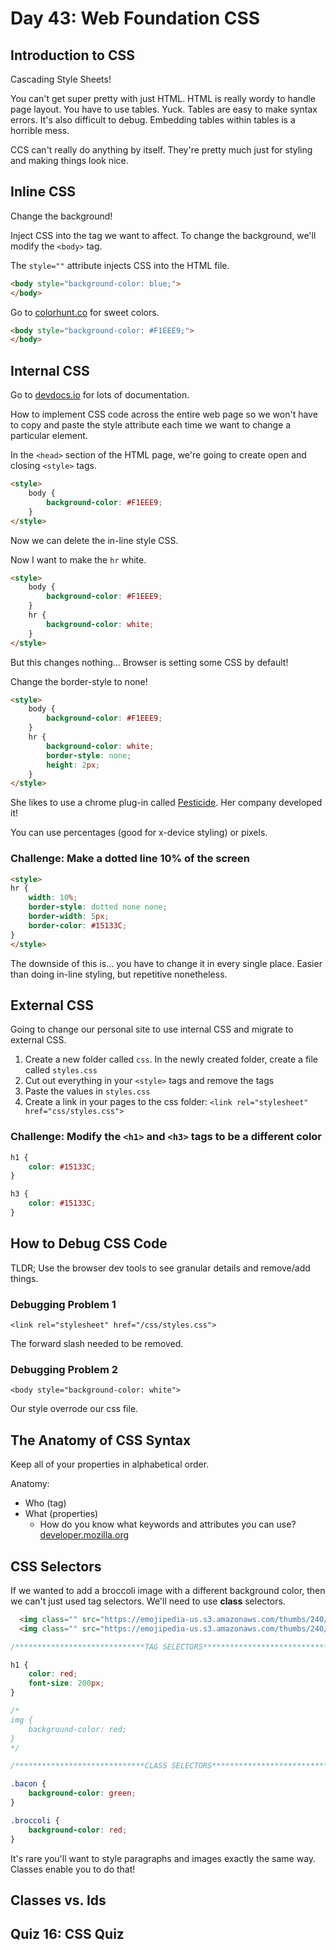 # Day 43: Web Foundation CSS

## Introduction to CSS
Cascading Style Sheets!

You can't get super pretty with just HTML. HTML is really wordy to handle page layout. You have to use tables. Yuck.
Tables are easy to make syntax errors. It's also difficult to debug. Embedding tables within tables is a horrible mess.

CCS can't really do anything by itself. They're pretty much just for styling and making things look nice.

## Inline CSS
Change the background! 

Inject CSS into the tag we want to affect. To change the background, we'll modify the `<body>` tag.

The `style=""` attribute injects CSS into the HTML file.

```html
<body style="background-color: blue;">
</body>
```

Go to [colorhunt.co](colorhunt.co) for sweet colors.

```html
<body style="background-color: #F1EEE9;">
</body>
```

## Internal CSS
Go to [devdocs.io](devdocs.io) for lots of documentation.

How to implement CSS code across the entire web page so we won't have to copy and paste the style attribute each time we want to change a particular element. 

In the `<head>` section of the HTML page, we're going to create open and closing `<style>` tags.

```html
<style>
    body {
        background-color: #F1EEE9;
    }
</style>
```

Now we can delete the in-line style CSS.

Now I want to make the `hr` white.

```html
<style>
    body {
        background-color: #F1EEE9;
    }
    hr {
        background-color: white;
    }
</style>
```

But this changes nothing... Browser is setting some CSS by default!

Change the border-style to none!
```html
<style>
    body {
        background-color: #F1EEE9;
    }
    hr {
        background-color: white;
        border-style: none;
        height: 2px;
    }
</style>
```

She likes to use a chrome plug-in called [Pesticide](https://chrome.google.com/webstore/detail/pesticide-for-chrome/bakpbgckdnepkmkeaiomhmfcnejndkbi). Her company developed it!

You can use percentages (good for x-device styling) or pixels.

### Challenge: Make a dotted line 10% of the screen
```html
<style>
hr {
    width: 10%;
    border-style: dotted none none;
    border-width: 5px;
    border-color: #15133C;
}
</style>
```

The downside of this is... you have to change it in every single place. Easier than doing in-line styling, but repetitive nonetheless.

## External CSS
Going to change our personal site to use internal CSS and migrate to external CSS.

1. Create a new folder called `css`. In the newly created folder, create a file called `styles.css`
2. Cut out everything in your `<style>` tags and remove the tags
3. Paste the values in `styles.css`
4. Create a link in your pages to the css folder: `<link rel="stylesheet" href="css/styles.css">`

### Challenge: Modify the `<h1>` and `<h3>` tags to be a different color
```css
h1 {
    color: #15133C;
}

h3 {
    color: #15133C;
}
```

## How to Debug CSS Code
TLDR; Use the browser dev tools to see granular details and remove/add things.

### Debugging Problem 1
`<link rel="stylesheet" href="/css/styles.css">`

The forward slash needed to be removed.

### Debugging Problem 2
`<body style="background-color: white">`

Our style overrode our css file.

## The Anatomy of CSS Syntax

Keep all of your properties in alphabetical order.

Anatomy:
- Who (tag)
- What (properties)
    - How do you know what keywords and attributes you can use? [developer.mozilla.org](https://developer.mozilla.org/en-US/docs/Web/CSS)

## CSS Selectors

If we wanted to add a broccoli image with a different background color, then we can't just used tag selectors. We'll need to use **class** selectors.

```html
  <img class="" src="https://emojipedia-us.s3.amazonaws.com/thumbs/240/apple/118/bacon_1f953.png" alt="bacon-img">
  <img class="" src="https://emojipedia-us.s3.amazonaws.com/thumbs/240/apple/118/broccoli_1f966.png" alt="broccoli-img">
```

```css
/*****************************TAG SELECTORS*****************************/

h1 {
    color: red;
    font-size: 200px;
}

/*
img {
    background-color: red;
}
*/

/*****************************CLASS SELECTORS*****************************/

.bacon {
    background-color: green;
}

.broccoli {
    background-color: red;
}
```

It's rare you'll want to style paragraphs and images exactly the same way. Classes enable you to do that!

## Classes vs. Ids



## Quiz 16: CSS Quiz